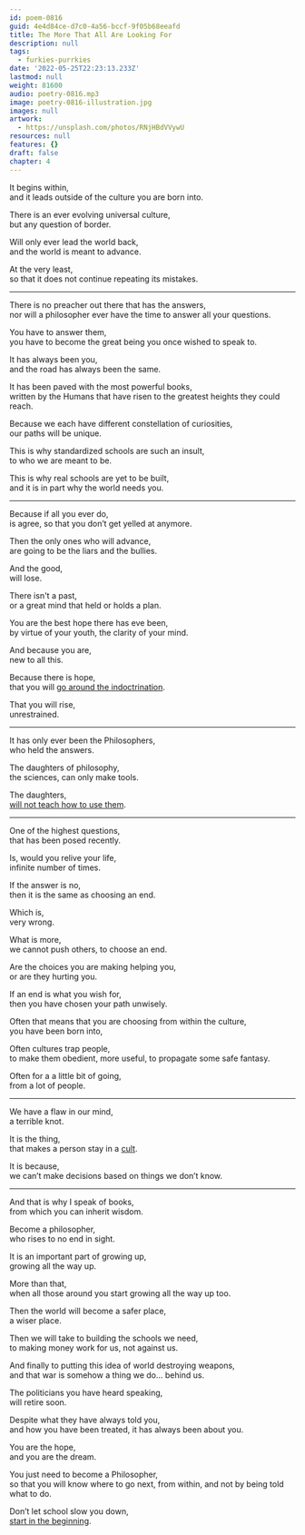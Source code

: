```yaml
---
id: poem-0816
guid: 4e4d84ce-d7c0-4a56-bccf-9f05b68eeafd
title: The More That All Are Looking For
description: null
tags:
  - furkies-purrkies
date: '2022-05-25T22:23:13.233Z'
lastmod: null
weight: 81600
audio: poetry-0816.mp3
image: poetry-0816-illustration.jpg
images: null
artwork:
  - https://unsplash.com/photos/RNjHBdVVywU
resources: null
features: {}
draft: false
chapter: 4
---
```


It begins within,\
and it leads outside of the culture you are born into.

There is an ever evolving universal culture,\
but any question of border.

Will only ever lead the world back,\
and the world is meant to advance.

At the very least,\
so that it does not continue repeating its mistakes.

---

There is no preacher out there that has the answers,\
nor will a philosopher ever have the time to answer all your questions.

You have to answer them,\
you have to become the great being you once wished to speak to.

It has always been you,\
and the road has always been the same.

It has been paved with the most powerful books,\
written by the Humans that have risen to the greatest heights they could reach.

Because we each have different constellation of curiosities,\
our paths will be unique.

This is why standardized schools are such an insult,\
to who we are meant to be.

This is why real schools are yet to be built,\
and it is in part why the world needs you.

---

Because if all you ever do,\
is agree, so that you don’t get yelled at anymore.

Then the only ones who will advance,\
are going to be the liars and the bullies.

And the good,\
will lose.

There isn't a past,\
or a great mind that held or holds a plan.

You are the best hope there has eve been,\
by virtue of your youth, the clarity of your mind.

And because you are,\
new to all this.

Because there is hope,\
that you will [go around the indoctrination](https://www.youtube.com/watch?v=EknD3KRtgDk).

That you will rise,\
unrestrained.

---

It has only ever been the Philosophers,\
who held the answers.

The daughters of philosophy,\
the sciences, can only make tools.

The daughters,\
[will not teach how to use them](https://www.youtube.com/watch?v=lb13ynu3Iac).

---

One of the highest questions,\
that has been posed recently.

Is, would you relive your life,\
infinite number of times.

If the answer is no,\
then it is the same as choosing an end.

Which is,\
very wrong.

What is more,\
we cannot push others, to choose an end.

Are the choices you are making helping you,\
or are they hurting you.

If an end is what you wish for,\
then you have chosen your path unwisely.

Often that means that you are choosing from within the culture,\
you have been born into,

Often cultures trap people,\
to make them obedient, more useful, to propagate some safe fantasy.

Often for a a little bit of going,\
from a lot of people.

---

We have a flaw in our mind,\
a terrible knot.

It is the thing,\
that makes a person stay in a [cult](https://www.youtube.com/watch?v=bVV2Zk88beY).

It is because,\
we can’t make decisions based on things we don’t know.

---

And that is why I speak of books,\
from which you can inherit wisdom.

Become a philosopher,\
who rises to no end in sight.

It is an important part of growing up,\
growing all the way up.

More than that,\
when all those around you start growing all the way up too.

Then the world will become a safer place,\
a wiser place.

Then we will take to building the schools we need,\
to making money work for us, not against us.

And finally to putting this idea of world destroying weapons,\
and that war is somehow a thing we do... behind us.

The politicians you have heard speaking,\
will retire soon.

Despite what they have always told you,\
and how you have been treated, it has always been about you.

You are the hope,\
and you are the dream.

You just need to become a Philosopher,\
so that you will know where to go next, from within, and not by being told what to do.

Don’t let school slow you down,\
[start in the beginning](https://www.qwant.com/?q=Download+Giants+Of+Philosophy\&client=opensearch\&t=web).
